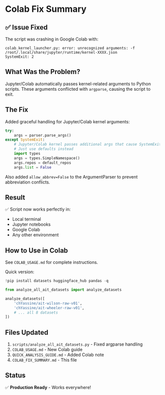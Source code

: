 # Colab Fix Summary

## ✅ Issue Fixed

The script was crashing in Google Colab with:
```
colab_kernel_launcher.py: error: unrecognized arguments: -f /root/.local/share/jupyter/runtime/kernel-XXXX.json
SystemExit: 2
```

## What Was the Problem?

Jupyter/Colab automatically passes kernel-related arguments to Python scripts. These arguments conflicted with `argparse`, causing the script to exit.

## The Fix

Added graceful handling for Jupyter/Colab kernel arguments:

```python
try:
    args = parser.parse_args()
except SystemExit:
    # Jupyter/Colab kernel passes additional args that cause SystemExit
    # Just use defaults instead
    import types
    args = types.SimpleNamespace()
    args.repos = default_repos
    args.list = False
```

Also added `allow_abbrev=False` to the ArgumentParser to prevent abbreviation conflicts.

## Result

✅ Script now works perfectly in:
- Local terminal
- Jupyter notebooks
- Google Colab
- Any other environment

## How to Use in Colab

See `COLAB_USAGE.md` for complete instructions.

Quick version:
```python
!pip install datasets huggingface_hub pandas -q

from analyze_all_ait_datasets import analyze_datasets

analyze_datasets([
    'chYassine/ait-wilson-raw-v01',
    'chYassine/ait-wheeler-raw-v01',
    # ... all 8 datasets
])
```

## Files Updated

1. `scripts/analyze_all_ait_datasets.py` - Fixed argparse handling
2. `COLAB_USAGE.md` - New Colab guide
3. `QUICK_ANALYSIS_GUIDE.md` - Added Colab note
4. `COLAB_FIX_SUMMARY.md` - This file

## Status

✅ **Production Ready** - Works everywhere!

